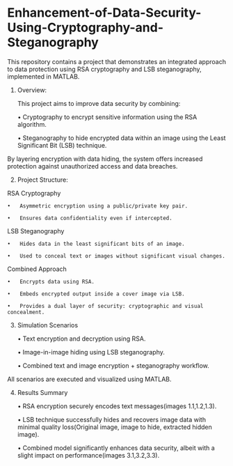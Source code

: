 # Enhancement-of-Data-Security-Using-Cryptography-and-Steganography
This repository contains a project that demonstrates an integrated approach to data protection using RSA cryptography and LSB steganography, implemented in MATLAB.


1.	Overview:


    This project aims to improve data security by combining:

    •	Cryptography to encrypt sensitive information using the RSA algorithm.

    •	Steganography to hide encrypted data within an image using the Least Significant Bit (LSB) technique.

By layering encryption with data hiding, the system offers increased protection against unauthorized access and data breaches.


2.	Project Structure:



  RSA Cryptography

    •	Asymmetric encryption using a public/private key pair.

    •	Ensures data confidentiality even if intercepted.

  LSB Steganography

    •	Hides data in the least significant bits of an image.

    •	Used to conceal text or images without significant visual changes.

  Combined Approach

    •	Encrypts data using RSA.

    •	Embeds encrypted output inside a cover image via LSB.

    •	Provides a dual layer of security: cryptographic and visual concealment.


3.	Simulation Scenarios

    •	Text encryption and decryption using RSA.

    •	Image-in-image hiding using LSB steganography.

    •	Combined text and image encryption + steganography workflow.

All scenarios are executed and visualized using MATLAB.


4.	Results Summary

    •	RSA encryption securely encodes text messages(images 1.1,1.2,1.3).

    •	LSB technique successfully hides and recovers image data with minimal quality loss(Original image, image to hide, extracted hidden image).

    •	Combined model significantly enhances data security, albeit with a slight impact on performance(images 3.1,3.2,3.3).








